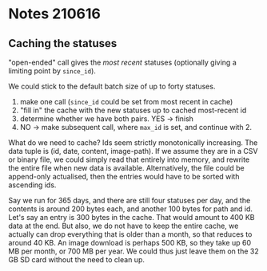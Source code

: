 # Notes 210616

## Caching the statuses

"open-ended" call gives the _most recent_ statuses (optionally giving a limiting point by `since_id`).

We could stick to the default batch size of up to forty statuses.

 1. make one call (`since_id` could be set from most recent in cache)
 2. "fill in" the cache with the new statuses up to cached most-recent id
 3. determine whether we have both pairs. YES -> finish
 4. NO -> make subsequent call, where `max_id` is set, and continue with 2.
 
What do we need to cache? Ids seem strictly monotonically increasing. The data tuple is
(id, date, content, image-path). If we assume they are in a CSV or binary file, we could simply read that
entirely into memory, and rewrite the entire file when new data is available. Alternatively, the
file could be append-only actualised, then the entries would have to be sorted with ascending ids.

Say we run for 365 days, and there are still four statuses per day, and the contents is around 200 bytes each,
and another 100 bytes for path and id. Let's say an entry is 300 bytes in the cache. That would amount to
400 KB data at the end. But also, we do not have to keep the entire cache, we actually
can drop everything that is older than a month, so that reduces to around 40 KB. An image download is perhaps
500 KB, so they take up 60 MB per month, or 700 MB per year. We could thus just leave them on the 32 GB SD card
without the need to clean up.

